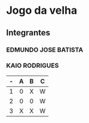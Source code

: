 # Jogo da velha
## Integrantes
### EDMUNDO JOSE BATISTA
### KAIO RODRIGUES
| - | A | B | C |
| -- | :---: | :---: | :---: |
| 1 | 0 | X | W |
| 2 | 0 | 0| W |
| 3 | X| X | W |